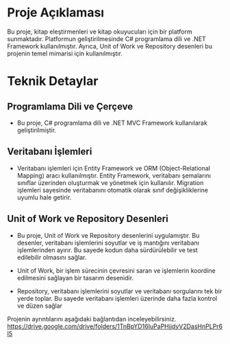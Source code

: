 # Proje Açıklaması
Bu proje, kitap eleştirmenleri ve kitap okuyucuları için bir platform sunmaktadır. Platformun geliştirilmesinde C# programlama dili ve .NET Framework kullanılmıştır. Ayrıca, Unit of Work ve Repository desenleri bu projenin temel mimarisi için kullanılmıştır.

# Teknik Detaylar
## Programlama Dili ve Çerçeve
- Bu proje, C# programlama dili ve .NET MVC Framework kullanılarak geliştirilmiştir.

## Veritabanı İşlemleri
- Veritabanı işlemleri için Entity Framework ve ORM (Object-Relational Mapping) aracı kullanılmıştır. Entity Framework, veritabanı şemalarını sınıflar üzerinden oluşturmak ve yönetmek için kullanılır. Migration işlemleri sayesinde veritabanını otomatik olarak sınıf değişikliklerine uyumlu hale getirir.

## Unit of Work ve Repository Desenleri
- Bu proje, Unit of Work ve Repository desenlerini uygulamıştır. Bu desenler, veritabanı işlemlerini soyutlar ve iş mantığını veritabanı işlemlerinden ayırır. Bu sayede kodun daha sürdürülebilir ve test edilebilir olmasını sağlar.

- Unit of Work, bir işlem sürecinin çevresini saran ve işlemlerin koordine edilmesini sağlayan bir tasarım desenidir.

- Repository, veritabanı işlemlerini soyutlar ve veritabanı sorgularını tek bir yerde toplar. Bu sayede veritabanı işlemleri üzerinde daha fazla kontrol ve düzen sağlar

Projenin ayrıntılarını aşağıdaki bağlantıdan inceleyebilirsiniz.
https://drive.google.com/drive/folders/1TnBpYD16IuPaPHijdyV2DasHnPLPr6I5
